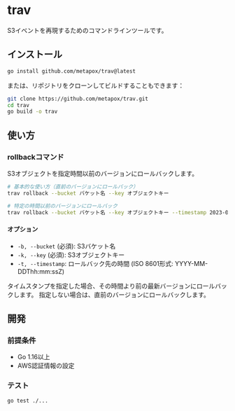 # trav

S3イベントを再現するためのコマンドラインツールです。

## インストール

```bash
go install github.com/metapox/trav@latest
```

または、リポジトリをクローンしてビルドすることもできます：

```bash
git clone https://github.com/metapox/trav.git
cd trav
go build -o trav
```

## 使い方

### rollbackコマンド

S3オブジェクトを指定時間以前のバージョンにロールバックします。

```bash
# 基本的な使い方（直前のバージョンにロールバック）
trav rollback --bucket バケット名 --key オブジェクトキー

# 特定の時間以前のバージョンにロールバック
trav rollback --bucket バケット名 --key オブジェクトキー --timestamp 2023-01-01T12:00:00Z
```

#### オプション

- `-b, --bucket` (必須): S3バケット名
- `-k, --key` (必須): S3オブジェクトキー
- `-t, --timestamp`: ロールバック先の時間 (ISO 8601形式: YYYY-MM-DDThh:mm:ssZ)

タイムスタンプを指定した場合、その時間より前の最新バージョンにロールバックします。
指定しない場合は、直前のバージョンにロールバックします。

## 開発

### 前提条件

- Go 1.16以上
- AWS認証情報の設定

### テスト

```bash
go test ./...
```
